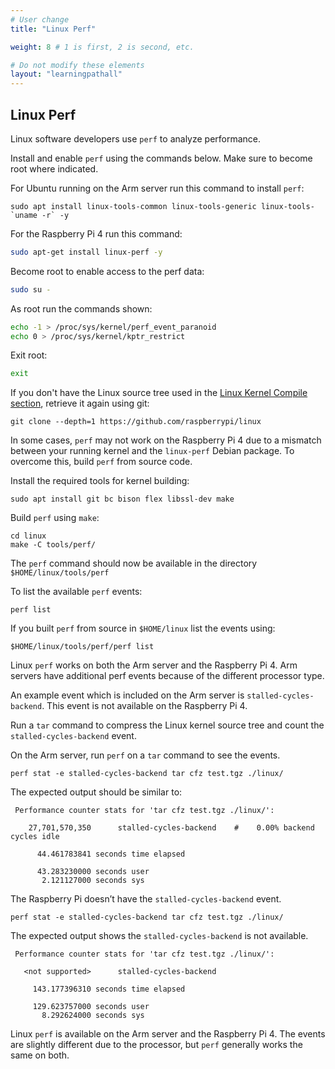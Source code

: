 ```yaml
---
# User change
title: "Linux Perf"

weight: 8 # 1 is first, 2 is second, etc.

# Do not modify these elements
layout: "learningpathall"
---
```


## Linux Perf					

Linux software developers use `perf` to analyze performance. 

Install and enable `perf` using the commands below. Make sure to become root where indicated. 

For Ubuntu running on the Arm server run this command to install `perf`:

```console
sudo apt install linux-tools-common linux-tools-generic linux-tools-`uname -r` -y
```

For the Raspberry Pi 4 run this command:

```bash		
sudo apt-get install linux-perf	-y
```

Become root to enable access to the perf data:

```bash
sudo su -
```

As root run the commands shown:

```bash
echo -1 > /proc/sys/kernel/perf_event_paranoid
echo 0 > /proc/sys/kernel/kptr_restrict
```

Exit root:

```bash
exit
```
					

If you don't have the Linux source tree used in the [Linux Kernel Compile section](/learning-paths/embedded/rpi/kernel/), retrieve it again using git:

```console
git clone --depth=1 https://github.com/raspberrypi/linux
```

In some cases, `perf` may not work on the Raspberry Pi 4 due to a mismatch between your running kernel and the `linux-perf` Debian package. To overcome this, build `perf` from source code. 

Install the required tools for kernel building:

```console
sudo apt install git bc bison flex libssl-dev make
```

Build `perf` using `make`:

```console
cd linux
make -C tools/perf/
```

The `perf` command should now be available in the directory `$HOME/linux/tools/perf`

To list the available `perf` events:

```console			
perf list
```
					
If you built `perf` from source in `$HOME/linux` list the events using:

```console
$HOME/linux/tools/perf/perf list
```

Linux `perf` works on both the Arm server and the Raspberry Pi 4. Arm servers have additional perf events because of the different processor type.

An example event which is included on the Arm server is `stalled-cycles-backend`. This event is not available on the Raspberry Pi 4.

Run a `tar` command to compress the Linux kernel source tree and count the `stalled-cycles-backend` event. 

On the Arm server, run `perf` on a `tar` command to see the events. 

```console
perf stat -e stalled-cycles-backend tar cfz test.tgz ./linux/
```

The expected output should be similar to:

```output
 Performance counter stats for 'tar cfz test.tgz ./linux/':

    27,701,570,350      stalled-cycles-backend    #    0.00% backend cycles idle

      44.461783841 seconds time elapsed

      43.283230000 seconds user
       2.121127000 seconds sys

```
					
The Raspberry Pi doesn’t have the `stalled-cycles-backend` event.

```console
perf stat -e stalled-cycles-backend tar cfz test.tgz ./linux/
```

The expected output shows the `stalled-cycles-backend` is not available.

```output
 Performance counter stats for 'tar cfz test.tgz ./linux/':

   <not supported>      stalled-cycles-backend

     143.177396310 seconds time elapsed

     129.623757000 seconds user
       8.292624000 seconds sys

```			
					
Linux `perf` is available on the Arm server and the Raspberry Pi 4. The events are slightly different due to the processor, but `perf` generally works the same on both. 
